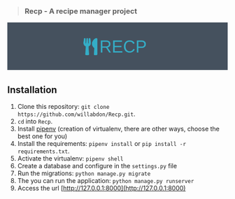 > ### Recp - A recipe manager project

![recp banner](https://github.com/willabdon/Recp/blob/master/recp_banner.png)

## Installation

1. Clone this repository: `git clone https://github.com/willabdon/Recp.git`.
2. `cd` into `Recp`.
3. Install [pipenv](https://github.com/pypa/pipenv) (creation of virtualenv, there are other ways, choose the best one for you)
4. Install the requirements: `pipenv install` or `pip install -r requirements.txt`.
5. Activate the virtualenv: `pipenv shell`
6. Create a database and configure in the `settings.py` file
7. Run the migrations: `python manage.py migrate`
8. The you can run the application: `python manage.py runserver`
9. Access the url [http://127.0.0.1:8000](http://127.0.0.1:8000)

